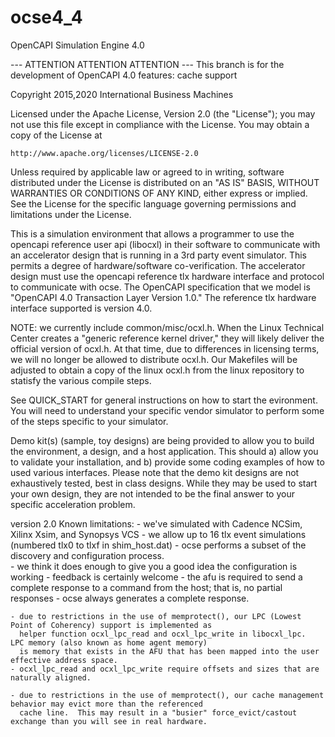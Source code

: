 # ocse4_4

OpenCAPI Simulation Engine 4.0

--- ATTENTION ATTENTION ATTENTION ---
This branch is for the development of OpenCAPI 4.0 features:
cache support

Copyright 2015,2020 International Business Machines

Licensed under the Apache License, Version 2.0 (the "License");
you may not use this file except in compliance with the License.
You may obtain a copy of the License at

    http://www.apache.org/licenses/LICENSE-2.0

Unless required by applicable law or agreed to in writing, software
distributed under the License is distributed on an "AS IS" BASIS,
WITHOUT WARRANTIES OR CONDITIONS OF ANY KIND, either express or implied.
See the License for the specific language governing permissions and
limitations under the License.

This is a simulation environment that allows a programmer to use the opencapi reference user api (libocxl) in their 
software to communicate with an accelerator design that is running in a 3rd party event simulator.  This permits a 
degree of hardware/software co-verification.  The accelerator design must use the opencapi reference tlx hardware 
interface and protocol to communicate with ocse.  The OpenCAPI specification that we model is "OpenCAPI 4.0 Transaction 
Layer Version 1.0."  The reference tlx hardware interface supported is version 4.0.  

NOTE: we currently include common/misc/ocxl.h.  When the Linux Technical Center creates a "generic reference kernel 
driver," they will likely deliver the official version of ocxl.h.  At that time, due to differences in licensing 
terms, we will no longer be allowed to distribute ocxl.h.  Our Makefiles will be adjusted to obtain a copy of the 
linux ocxl.h from the linux repository to statisfy the various compile steps.

See QUICK_START for general instructions on how to start the evironment.  You will need to understand your specific
vendor simulator to perform some of the steps specific to your simulator.

Demo kit(s) (sample, toy designs) are being provided to allow you to build the environment, a design, and a
host application.  This should a) allow you to validate your installation, and b) provide some coding examples
of how to used various interfaces.  Please note that the demo kit designs are not exhaustively tested, best in class
designs.  While they may be used to start your own design, they are not intended to be the final answer to your
specific acceleration problem.

version 2.0 Known limitations:
	- we've simulated with Cadence NCSim, Xilinx Xsim, and Synopsys VCS
	- we allow up to 16 tlx event simulations (numbered tlx0 to tlxf in shim_host.dat)
	- ocse performs a subset of the discovery and configuration process.  
	      - we think it does enough to give you a good idea the configuration is working
	      - feedback is certainly welcome
	- the afu is required to send a complete response to a command from the host; that is, no partial responses
	- ocse always generates a complete response.

	- due to restrictions in the use of memprotect(), our LPC (Lowest Point of Coherency) support is implemented as
	  helper function ocxl_lpc_read and ocxl_lpc_write in libocxl_lpc.  LPC memory (also known as home agent memory)
	  is memory that exists in the AFU that has been mapped into the user effective address space.
	- ocxl_lpc_read and ocxl_lpc_write require offsets and sizes that are naturally aligned.

	- due to restrictions in the use of memprotect(), our cache management behavior may evict more than the referenced
	  cache line.  This may result in a "busier" force_evict/castout exchange than you will see in real hardware.
	
